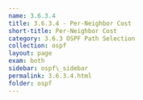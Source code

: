 ```yaml
---
name: 3.6.3.4
title: 3.6.3.4 - Per-Neighbor Cost
short-title: Per-Neighbor Cost
category: 3.6.3 OSPF Path Selection
collection: ospf
layout: page
exam: both
sidebar: ospf\_sidebar
permalink: 3.6.3.4.html
folder: ospf
---
```

